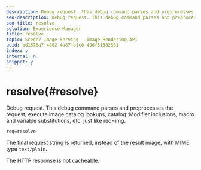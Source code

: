 ```yaml
---
description: Debug request. This debug command parses and preprocesses the request, execute image catalog lookups, catalog Modifier inclusions, macro and variable substitutions, etc, just like req=img.
seo-description: Debug request. This debug command parses and preprocesses the request, execute image catalog lookups, catalog Modifier inclusions, macro and variable substitutions, etc, just like req=img.
seo-title: resolve
solution: Experience Manager
title: resolve
topic: Scene7 Image Serving - Image Rendering API
uuid: bd1576a7-4802-4a87-b1c0-406f51382561
index: y
internal: n
snippet: y
---
```


# resolve{#resolve}

Debug request. This debug command parses and preprocesses the request, execute image catalog lookups, catalog::Modifier inclusions, macro and variable substitutions, etc, just like req=img.

 `req=resolve`

The final request string is returned, instead of the result image, with MIME type `text/plain`.

The HTTP response is not cacheable. 
